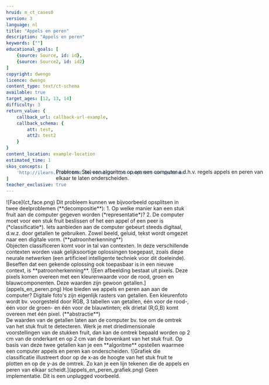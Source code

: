 ```yaml
---
hruid: m_ct_cases0
version: 3
language: nl
title: "Appels en peren"
description: "Appels en peren"
keywords: [""]
educational_goals: [
    {source: Source, id: id}, 
    {source: Source2, id: id2}
]
copyright: dwengo
licence: dwengo
content_type: text/ct-schema
available: true
target_ages: [12, 13, 14]
difficulty: 3
return_value: {
    callback_url: callback-url-example,
    callback_schema: {
        att: test,
        att2: test2
    }
}
content_location: example-location
estimated_time: 1
skos_concepts: [
    'http://ilearn.ilabt.imec.be/vocab/curr1/s-computers-en-systemen'
]
teacher_exclusive: true
---
```


<context>
![Face](ct_face.png)
<div style="position:absolute;right:0px;width:60%;height:100px;margin-top:-100px;margin-right:20px">
Probleem: Stel een algoritme op om een computer a.d.h.v. regels appels en peren van elkaar te laten onderscheiden. 
</div>
</context>
<decomposition>
Dit probleem kunnen we bijvoorbeeld opsplitsen in twee deelproblemen (**decompositie**):
1. Op welke manier kan een stuk fruit aan de computer gegeven worden (*representatie*)?
2. De computer moet voor een stuk fruit beslissen of het een appel of een peer is (*classificatie*).
</decomposition>
<patternRecognition>
Iets aanbieden aan de computer gebeurt steeds digitaal, d.w.z. door getallen te gebruiken. Zowel beeld, geluid, tekst wordt omgezet naar een digitale vorm. (**patroonherkenning**)<br>
Objecten classificeren komt voor in tal van contexten. In deze verschillende contexten worden vaak gelijksoortige oplossingen toegepast, zoals diepe neurale netwerken (een artificieel intelligente techniek voor dit doeleinde). Beseffen dat een gekende oplossing ook toepasbaar is in een nieuwe context, is **patroonherkenning**.
</patternRecognition>
<abstraction>
![Een afbeelding bestaat uit pixels. Deze pixels komen overeen met een kleurenwaarde voor de rood, groen en blauwcomponenten. Deze waarden zijn gewoon getallen.](appels_en_peren.png)
Hoe bieden we appels en peren aan aan de computer? Digitale foto's zijn eigenlijk rasters van getallen. Een kleurenfoto wordt bv. voorgesteld door RGB, 3 tabellen van getallen, één voor de rood-, één voor de groen- en één voor de blauwtinten; elk drietal (R,G,B) komt overeen met één pixel. (**abstractie**)<br>
De waarden van de getallen laten aan de computer bv. toe om de omtrek van het stuk fruit te detecteren. 
</abstraction>
<algorithms>
Werk je met driedimensionale voorstellingen van de stukken fruit, dan kan de omtrek bepaald worden op 2 cm van de onderkant en op 2 cm van de bovenkant van het stuk fruit. Op basis van deze twee getallen kan je een **algoritme** opstellen waarmee een computer appels en peren kan onderscheiden.
![Grafiek die classificatie illustreert door op de x-as de hoogte van het stuk fruit te plotten en op de y-as de omtrek. Zo kan je een lijn tekenen die de appels en peren van elkaar scheidt.](appels_en_peren_grafiek.png)
</algorithms>
<implementation>
Geen implementatie. Dit is een unplugged voorbeeld.
</implementation>
